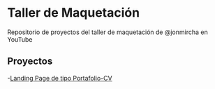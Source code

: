 # Taller de Maquetación

Repositorio de proyectos del taller de maquetación de @jonmircha en YouTube

## Proyectos

-[Landing Page de tipo Portafolio-CV](https://xzotacx.github.io/youtube-taller-maquetacion/1-proyecto-figma-jon-mircha)
